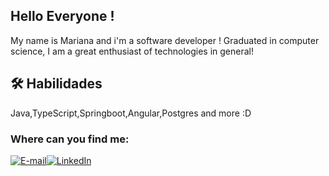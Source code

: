 ## Hello Everyone ! 

My name is Mariana and i'm a software developer !
Graduated in computer science, I am a great enthusiast of technologies in general!

## 🛠 Habilidades
Java,TypeScript,Springboot,Angular,Postgres and more :D


### Where can you find me:
[![E-mail](https://img.shields.io/badge/-Email-000?style=for-the-badge&logo=microsoft-outlook&logoColor=E94D5F)](mailto:mariamariana.cagnoni@gmail.com)[![LinkedIn](https://img.shields.io/badge/LinkedIn-0A66C2?style=for-the-badge&logo=linkedin&logoColor=white)](https://www.linkedin.com/in/maria-mariana-cagnoni-ferreira-8a589417a/)





